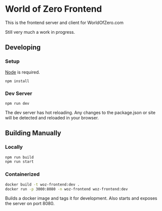 # World of Zero Frontend

This is the frontend server and client for WorldOfZero.com

Still very much a work in progress.

## Developing

### Setup

[Node](nodejs.org/en/download/) is required.

`npm install`

### Dev Server

`npm run dev`

The dev server has hot reloading. Any changes to the package.json or site will be detected and reloaded in your browser.

## Building Manually

### Locally

```bash
npm run build
npm run start
```

### Containerized

```bash
docker build -t woz-frontend:dev .
docker run -p 3000:8080 -n woz-frontend woz-frontend:dev
```

Builds a docker image and tags it for development. Also starts and exposes the server on port 8080.